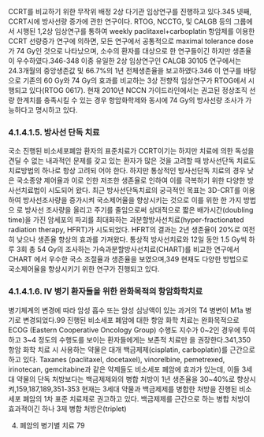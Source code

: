 CCRT를 비교하기 위한 무작위 배정 2상 다기관 임상연구를 진행하고 있다.345
넷째, CCRT시에 방사선량 증가에 관한 연구이다. RTOG, NCCTG, 및 CALGB 등의 그룹에서 시행된 1,2상 임상연구를 통하여 weekly paclitaxel+carboplatin 항암제를 이용한 CCRT 선량증가 연구에 의하면, 모든 연구에서 공통적으로 maximal tolerance dose가 74 Gy인 것으로 나타났으며, 소수의 환자를 대상으로 한 연구들이긴 하지만 생존율이 우수하였다.346-348 이중 유일한 2상 임상연구인 CALGB 30105 연구에서는 24.3개월의 중앙생존값 및 66.7%의 1년 전체생존율을 보고하였다.346 이 연구를 바탕으로 기존의 60 Gy와 74 Gy의 효과를 비교하는 3상 전향적 임상연구가 RTOG에서 시행되고 있다(RTOG 0617). 현재 2010년 NCCN 가이드라인에서는 권고된 정상조직 선량 한계치를 충족시킬 수 있는 경우 항암화학제와 동시에 74 Gy의 방사선량 조사가 가능하다고 명시하고 있다.

### 4.1.4.1.5. 방사선 단독 치료

국소 진행된 비소세포폐암 환자의 표준치료가 CCRT이기는 하지만 치료에 의한 독성을 견딜 수 없는 내과적인 문제를 갖고 있는 환자가 많은 것을 고려할 때 방사선단독 치료도 치료방법의 하나로 항상 고려되 어야 한다. 하지만 통상적인 방사선단독 치료의 경우 낮은 국소종양 제어율과 이로 인한 저조한 생존율로 인하여 이를 극복하기 위한 다양한 방사선치료법이 시도되어 왔다. 최근 방사선단독치료의 궁극적인 목표는 3D-CRT를 이용하여 방사선조사량을 증가시켜 국소제어율을 향상시키는 것으로 이를 위한 한 가지 방법으 로 방사선 조사량을 올리고 주기를 줄임으로써 상대적으로 짧은 배가시간(doubling time)을 가진 암세포의 파괴를 최대화하는 과분할방사선치료(hyper-fractionated radiation therapy, HFRT)가 시도되었다. HFRT의 결과는 2년 생존율이 20%로 여전히 낮으나 생존율 향상의 효과를 가져왔다. 통상적 방사선치료와 12일 동안 1.5 Gy씩 하루 3회 총 54 Gy의 조사하는 가속과분할방사선치료(CHART)를 비교한 연구에서 CHART 에서 우수한 국소 조절율과 생존율을 보였으며,349 현재도 다양한 방법으로 국소제어율을 향상시키기 위한 연구가 진행되고 있다.

### 4.1.4.1.6. IV 병기 환자들을 위한 완화목적의 항암화학치료

병기체계의 변경에 따라 암성 흡수 또는 암성 심낭액이 있는 과거의 T4 병변이 M1a 병기로 변경되었다.99 진행된 비소세포 폐암에 대한 항암 화학 치료는 완화목적으로 ECOG (Eastern Cooperative Oncology Group) 수행도 지수가 0~2인 경우에 투여하고 3~4 정도의 수행도를 보이는 환자들에게는 보존적 치료만 을 권장한다.341,350
항암 화학 치료 시 사용하는 약물은 대개 백금제제(cisplatin, carboplatin)를 근간으로 하고 있다. Taxanes (paclitaxel, docetaxel), vinorelbine, pemetrexed, irinotecan, gemcitabine과 같은 약제들도 비소세포 폐암에 효과가 있는데, 이들 3세대 약물의 단독 처방보다는 백금제제와의 병합 처방이 1년 생존율을 30~40%로 향상시켜,159,187,189,351-353 현재는 3세대 약물과 백금제제를 병합한 처방을 진행된 비소세포 폐암의 1차 표준 치료제로 권고하고 있다. 백금제제를 근간으로 하는 병합 처방이 효과적이긴 하나 3제 병합 처방은(triplet)

4. 폐암의 병기별 치료 <PAGE>79